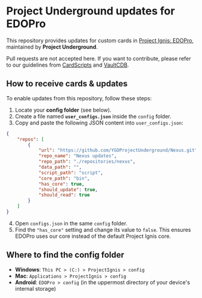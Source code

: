 # Project Underground updates for EDOPro  

This repository provides updates for custom cards in [Project Ignis: EDOPro](https://github.com/edo9300/edopro), maintained by **Project Underground**.

Pull requests are not accepted here. If you want to contribute, please refer to our guidelines from [CardScripts](https://github.com/YGOProjectUnderground/CardScripts) and [VaultCDB](https://github.com/YGOProjectUnderground/VaultCDB).

## How to receive cards & updates  

To enable updates from this repository, follow these steps:  

1. Locate your **config folder** (see below).  
2. Create a file named **`user_configs.json`** inside the `config` folder.  
3. Copy and paste the following JSON content into `user_configs.json`:  

```json
{
	"repos": [
		{
			"url": "https://github.com/YGOProjectUnderground/Nexus.git",
			"repo_name": "Nexus updates",
			"repo_path": "./repositories/nexus",
			"data_path": "",
			"script_path": "script",
			"core_path": "bin",
			"has_core": true,
			"should_update": true,
			"should_read": true
		}
	]
}
```  

4. Open `configs.json` in the same `config` folder.  
5. Find the `"has_core"` setting and change its value to `false`. This ensures EDOPro uses our core instead of the default Project Ignis core.  

## Where to find the config folder  

- **Windows**: `This PC > (C:) > ProjectIgnis > config`  
- **Mac**: `Applications > ProjectIgnis > config`  
- **Android**: `EDOPro > config` (in the uppermost directory of your device's internal storage)  